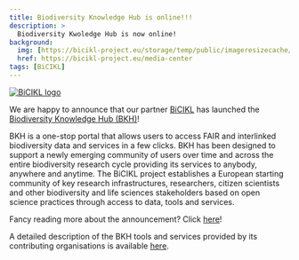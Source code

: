 ```yaml
---
title: Biodiversity Knowledge Hub is online!!!
description: >
  Biodiversity Kwoledge Hub is now online!
background:
  img: [https://bicikl-project.eu/storage/temp/public/imageresizecache/03b/e2c/560/03be2c560b5676887ed6a03e4339724f8439a0897db77ce786f93a7dea27289f.png]
  href: https://bicikl-project.eu/media-center
tags: [BiCIKL]
---
```


[![BiCIKL logo](https://static.tdwg.org/sponsors/bicikl_logo_full_mixed_on-black_w600.png)](https://bicikl-project.eu)

We are happy to announce that our partner [BiCIKL](https://bicikl-project.eu/) has launched the [Biodiversity Knowledge Hub (BKH)](https://biodiversityknowledgehub.eu/)!

BKH is a one-stop portal that allows users to access FAIR and interlinked biodiversity data and services in a few clicks. BKH has been designed to support a newly emerging community of users over time and across the entire biodiversity research cycle providing its services to anybody, anywhere and anytime.
The BiCIKL project establishes a European starting community of key research infrastructures, researchers, citizen scientists and other biodiversity and life sciences stakeholders based on open science practices through access to data, tools and services.

Fancy reading more about the announcement? Click [here](https://bicikl-project.eu/news/BKH)!

A detailed description of the BKH tools and services provided by its contributing organisations is available [here](https://biodiversityknowledgehub.eu/).
